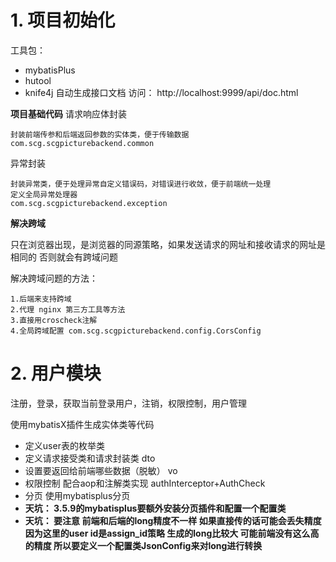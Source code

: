 
# 1. 项目初始化
工具包：
- mybatisPlus
- hutool
- knife4j 自动生成接口文档   访问： http://localhost:9999/api/doc.html

**项目基础代码** 
请求响应体封装

    封装前端传参和后端返回参数的实体类，便于传输数据  
    com.scg.scgpicturebackend.common

异常封装 

    封装异常类，便于处理异常自定义错误码，对错误进行收敛，便于前端统一处理
    定义全局异常处理器
    com.scg.scgpicturebackend.exception

**解决跨域**

只在浏览器出现，是浏览器的同源策略，如果发送请求的网址和接收请求的网址是相同的 否则就会有跨域问题

 解决跨域问题的方法：

    1.后端来支持跨域
    2.代理 nginx 第三方工具等方法
    3.直接用croscheck注解
    4.全局跨域配置 com.scg.scgpicturebackend.config.CorsConfig


# 2. 用户模块
注册，登录，获取当前登录用户，注销，权限控制，用户管理

使用mybatisX插件生成实体类等代码 

- 定义user表的枚举类
- 定义请求接受类和请求封装类 dto
- 设置要返回给前端哪些数据（脱敏） vo
- 权限控制 配合aop和注解类实现 authInterceptor+AuthCheck
- 分页 使用mybatisplus分页 
-  **天坑： 3.5.9的mybatisplus要额外安装分页插件和配置一个配置类**
-  **天坑： 要注意 前端和后端的long精度不一样 如果直接传的话可能会丢失精度 因为这里的user id是assign_id策略 生成的long比较大 可能前端没有这么高的精度 所以要定义一个配置类JsonConfig来对long进行转换**


